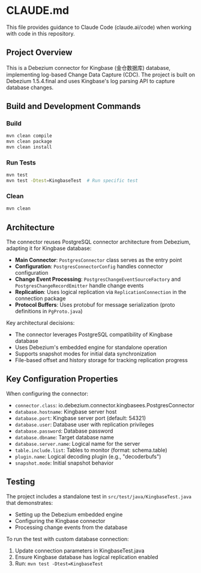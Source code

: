 # CLAUDE.md

This file provides guidance to Claude Code (claude.ai/code) when working with code in this repository.

## Project Overview

This is a Debezium connector for Kingbase (金仓数据库) database, implementing log-based Change Data Capture (CDC). The project is built on Debezium 1.5.4.final and uses Kingbase's log parsing API to capture database changes.

## Build and Development Commands

### Build
```bash
mvn clean compile
mvn clean package
mvn clean install
```

### Run Tests
```bash
mvn test
mvn test -Dtest=KingbaseTest  # Run specific test
```

### Clean
```bash
mvn clean
```

## Architecture

The connector reuses PostgreSQL connector architecture from Debezium, adapting it for Kingbase database:

- **Main Connector**: `PostgresConnector` class serves as the entry point
- **Configuration**: `PostgresConnectorConfig` handles connector configuration
- **Change Event Processing**: `PostgresChangeEventSourceFactory` and `PostgresChangeRecordEmitter` handle change events
- **Replication**: Uses logical replication via `ReplicationConnection` in the connection package
- **Protocol Buffers**: Uses protobuf for message serialization (proto definitions in `PgProto.java`)

Key architectural decisions:
- The connector leverages PostgreSQL compatibility of Kingbase database
- Uses Debezium's embedded engine for standalone operation
- Supports snapshot modes for initial data synchronization
- File-based offset and history storage for tracking replication progress

## Key Configuration Properties

When configuring the connector:
- `connector.class`: io.debezium.connector.kingbasees.PostgresConnector
- `database.hostname`: Kingbase server host
- `database.port`: Kingbase server port (default: 54321)
- `database.user`: Database user with replication privileges
- `database.password`: Database password
- `database.dbname`: Target database name
- `database.server.name`: Logical name for the server
- `table.include.list`: Tables to monitor (format: schema.table)
- `plugin.name`: Logical decoding plugin (e.g., "decoderbufs")
- `snapshot.mode`: Initial snapshot behavior

## Testing

The project includes a standalone test in `src/test/java/KingbaseTest.java` that demonstrates:
- Setting up the Debezium embedded engine
- Configuring the Kingbase connector
- Processing change events from the database

To run the test with custom database connection:
1. Update connection parameters in KingbaseTest.java
2. Ensure Kingbase database has logical replication enabled
3. Run: `mvn test -Dtest=KingbaseTest`